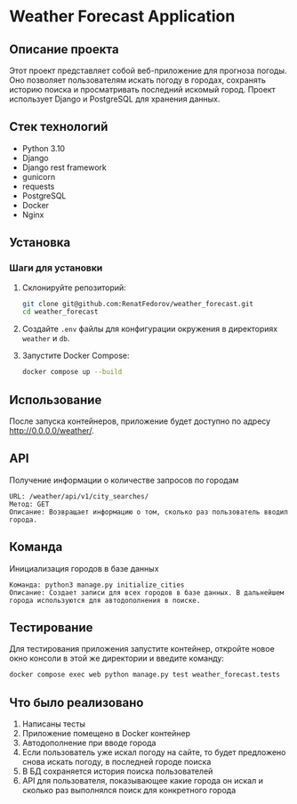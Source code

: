 # Weather Forecast Application

## Описание проекта

Этот проект представляет собой веб-приложение для прогноза погоды. Оно позволяет пользователям искать погоду в городах, сохранять историю поиска и просматривать последний искомый город. Проект использует Django и PostgreSQL для хранения данных.

## Стек технологий

- Python 3.10
- Django
- Django rest framework
- gunicorn
- requests
- PostgreSQL
- Docker
- Nginx

## Установка

### Шаги для установки

1. Склонируйте репозиторий:
    ```sh
    git clone git@github.com:RenatFedorov/weather_forecast.git
    cd weather_forecast
    ```

2. Создайте `.env` файлы для конфигурации окружения в директориях `weather` и `db`.

3. Запустите Docker Compose:
    ```sh
    docker compose up --build
    ```

## Использование

После запуска контейнеров, приложение будет доступно по адресу http://0.0.0.0/weather/.


##  API
Получение информации о количестве запросов по городам

    URL: /weather/api/v1/city_searches/
    Метод: GET
    Описание: Возвращает информацию о том, сколько раз пользователь вводил города.   

## Команда
Инициализация городов в базе данных

    Команда: python3 manage.py initialize_cities
    Описание: Создает записи для всех городов в базе данных. В дальнейшем города используются для автодополнения в поиске.

## Тестирование   

Для тестирования приложения запустите контейнер, откройте новое окно консоли в этой же директории и введите команду:   
```sh
docker compose exec web python manage.py test weather_forecast.tests
```

## Что было реализовано   

1. Написаны тесты
2. Приложение помещено в Docker контейнер
3. Автодополнение при вводе города
4. Если пользователь уже искал погоду на сайте, то будет предложено снова искать погоду, в последней городе поиска
5. В БД сохраняется история поиска пользователей
6. API для пользователя, показывающее какие города он искал и сколько раз выполнялся поиск для конкретного города
